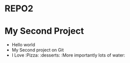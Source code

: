 # REPO2
<h1>My Second Project</h1>
<ul>
  <li>Hello world</li>
  <li>My Second project on Git</li>
  <li>I Love :Pizza: :desserts: :More importantly lots of water:</li>
  
